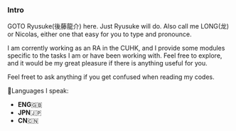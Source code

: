 ### Intro

<!--
**GotoRyusuke/GotoRyusuke** is a ✨ _special_ ✨ repository because its `README.md` (this file) appears on your GitHub profile.

Here are some ideas to get you started:

- 🔭 I’m currently working on ...
- 🌱 I’m currently learning ...
- 👯 I’m looking to collaborate on ...
- 🤔 I’m looking for help with ...
- 💬 Ask me about ...
- 📫 How to reach me: ...
- 😄 Pronouns: ...
- ⚡ Fun fact: ...
-->

GOTO Ryusuke(後藤龍介) here. Just Ryusuke will do. Also call me LONG(龙) or Nicolas, either one that easy for you to type and pronounce. 

I am corrently working as an RA in the CUHK, and I provide some modules specific to the tasks I am or have been working with. Feel free to explore, 
and it would be my great pleasure if there is anything useful for you.

Feel freet to ask anything if you get confused when reading my codes. 

💬Languages I speak: 
- **ENG**:uk: 
- **JPN**:jp:
- **CN**:cn:
